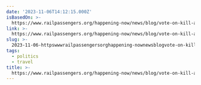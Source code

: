 ```yaml
---
date: '2023-11-06T14:12:15.000Z'
isBasedOn: >-
  https://www.railpassengers.org/happening-now/news/blog/vote-on-kill-amtrak-bill-delayed-until-next-week/
link: >-
  https://www.railpassengers.org/happening-now/news/blog/vote-on-kill-amtrak-bill-delayed-until-next-week/
slug: >-
  2023-11-06-httpswwwrailpassengersorghappening-nownewsblogvote-on-kill-amtrak-bill-delayed-until-next-week
tags:
  - politics
  - travel
title: >-
  https://www.railpassengers.org/happening-now/news/blog/vote-on-kill-amtrak-bill-delayed-until-next-week/
---
```


